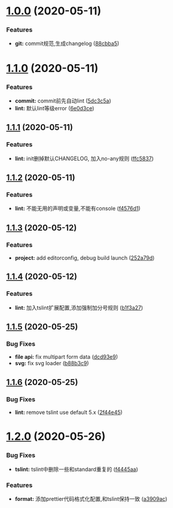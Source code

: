 


# [1.0.0](https://gitlab.oneitfarm.com/itfarm_zhangyi/idg-vue-ts/compare/0.0.0...1.0.0) (2020-05-11)


### Features

* **git:** commit规范,生成changelog ([88cbba5](https://gitlab.oneitfarm.com/itfarm_zhangyi/idg-vue-ts/commit/88cbba5d8ea24a7d68a9a34a3567cfccbfebedac))



# [1.1.0](https://gitlab.oneitfarm.com/itfarm_zhangyi/idg-vue-ts/compare/1.0.0...1.1.0) (2020-05-11)


### Features

* **commit:** commit前先自动lint ([5dc3c5a](https://gitlab.oneitfarm.com/itfarm_zhangyi/idg-vue-ts/commit/5dc3c5a8cb1ff3b1ae48f7cb52f21d5c066bbf19))
* **lint:** 默认lint等级error ([6e0d3ce](https://gitlab.oneitfarm.com/itfarm_zhangyi/idg-vue-ts/commit/6e0d3ceff396a3e4e93688bf1702589acf418390))



## [1.1.1](https://gitlab.oneitfarm.com/itfarm_zhangyi/idg-vue-ts/compare/1.1.0...1.1.1) (2020-05-11)


### Features

* **lint:** init删掉默认CHANGELOG, 加入no-any规则 ([ffc5837](https://gitlab.oneitfarm.com/itfarm_zhangyi/idg-vue-ts/commit/ffc5837be5d70dc55fbd98ca53f5492484eac626))



## [1.1.2](https://gitlab.oneitfarm.com/itfarm_zhangyi/idg-vue-ts/compare/1.1.1...1.1.2) (2020-05-11)


### Features

* **lint:** 不能无用的声明或变量,不能有console ([f4576d1](https://gitlab.oneitfarm.com/itfarm_zhangyi/idg-vue-ts/commit/f4576d142283f4d816e4d79c81fa3551b44986e7))



## [1.1.3](https://gitlab.oneitfarm.com/itfarm_zhangyi/idg-vue-ts/compare/1.1.2...1.1.3) (2020-05-12)


### Features

* **project:** add editorconfig, debug build launch ([252a79d](https://gitlab.oneitfarm.com/itfarm_zhangyi/idg-vue-ts/commit/252a79db0da8041669f19a6f3bdd48a5dd495462))



## [1.1.4](https://gitlab.oneitfarm.com/itfarm_zhangyi/idg-vue-ts/compare/1.1.3...1.1.4) (2020-05-12)


### Features

* **lint:** 加入tslint扩展配置,添加强制加分号规则 ([b1f3a27](https://gitlab.oneitfarm.com/itfarm_zhangyi/idg-vue-ts/commit/b1f3a272c905748b319f2b3c2de127ee885caeab))



## [1.1.5](https://gitlab.oneitfarm.com/itfarm_zhangyi/idg-vue-ts/compare/1.1.4...1.1.5) (2020-05-25)


### Bug Fixes

* **file api:** fix multipart form data ([dcd93e9](https://gitlab.oneitfarm.com/itfarm_zhangyi/idg-vue-ts/commit/dcd93e98f574567ee9d667effa2184057328029f))
* **svg:** fix svg loader ([b88b3c9](https://gitlab.oneitfarm.com/itfarm_zhangyi/idg-vue-ts/commit/b88b3c96a2476fd57e013d9f4ef14bad36184b5c))



## [1.1.6](https://gitlab.oneitfarm.com/itfarm_zhangyi/idg-vue-ts/compare/1.1.5...1.1.6) (2020-05-25)


### Bug Fixes

* **lint:** remove tslint use default 5.x ([2f44e45](https://gitlab.oneitfarm.com/itfarm_zhangyi/idg-vue-ts/commit/2f44e45d18ed84bc46e48a2e487980d81464407e))



# [1.2.0](https://gitlab.oneitfarm.com/itfarm_zhangyi/idg-vue-ts/compare/1.1.6...1.2.0) (2020-05-26)


### Bug Fixes

* **tslint:** tslint中删除一些和standard重复的 ([f4445aa](https://gitlab.oneitfarm.com/itfarm_zhangyi/idg-vue-ts/commit/f4445aaaeab457573f43d9b1f523072f5263e439))


### Features

* **format:** 添加prettier代码格式化配置,和tslint保持一致 ([a3909ac](https://gitlab.oneitfarm.com/itfarm_zhangyi/idg-vue-ts/commit/a3909acb23e303e0681043e7ffa508b009af16a4))



